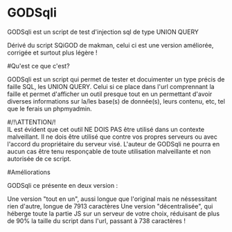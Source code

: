 # GODSqli
GODSqli est un script de test d'injection sql de type UNION QUERY

Dérivé du script SQiGOD de makman, celui ci est une version améliorée, corrigée et surtout plus légère !

#Qu'est ce que c'est?

GODSqli est un script qui permet de tester et docuimenter un type précis de faille SQL, les UNION QUERY.
Celui si ce place dans l'url comprennant la faille et permet d'afficher un outil presque tout en un permettant d'avoir diverses informations sur la/les base(s) de donnée(s), leurs contenu, etc, tel que le ferais un phpmyadmin.

#/!\ATTENTION/!\
IL est évident que cet outil NE DOIS PAS être utilisé dans un contexte malveillant. Il ne dois être utilisé que contre vos propres serveurs ou avec l'accord du propriétaire du serveur visé. L'auteur de GODSqli ne pourra en aucun cas être tenu responçable de toute utilisation malveillante et non autorisée de ce script.

#Améliorations 

GODSqli ce présente en deux version : 

  Une version "tout en un", aussi longue que l'original mais ne néssessitant rien d'autre, longue de 7913 caractères
  Une version "décentralisée", qui héberge toute la partie JS sur un serveur de votre choix, réduisant de plus de 90% la taille du script dans l'url, passant à 738 caractères !
